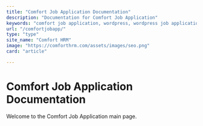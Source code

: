 ```yaml
---
title: "Comfort Job Application Documentation"
description: "Documentation for Comfort Job Application"
keywords: "comfort job application, wordpress, wordpress job application plugin, plugin"
url: "/comfortjobapp/"
type: "type"
site_name: "Comfort HRM"
image: "https://comforthrm.com/assets/images/seo.png"
card: "article"

---
```

# Comfort Job Application Documentation

Welcome to the Comfort Job Application main page.


